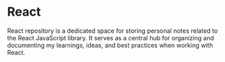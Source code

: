 # React
React repository is a dedicated space for storing personal notes related to the React JavaScript library. It serves as a central hub for organizing and documenting my learnings, ideas, and best practices when working with React.
